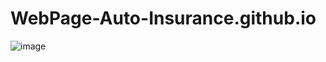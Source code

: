 # WebPage-Auto-Insurance.github.io
![image](https://github.com/user-attachments/assets/bebb2129-4149-4f3d-8c0e-1982f6a69ad0)

